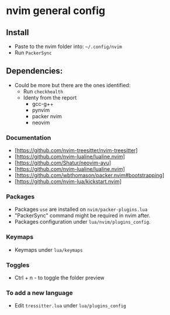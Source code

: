 # nvim general config

## Install
- Paste to the nvim folder into: `~/.config/nvim`
- Run `PackerSync`

## Dependencies:
- Could be more but there are the ones identified:
  - Run `checkhealth`
  - Identy from the report
    - gcc-g++
    - pynvim
    - packer nvim
    - neovim

### Documentation

- [https://github.com/nvim-treesitter/nvim-treesitter] 
- [https://github.com/nvim-lualine/lualine.nvim]
- [https://github.com/Shatur/neovim-ayu]
- [https://github.com/nvim-lualine/lualine.nvim]
- [https://github.com/wbthomason/packer.nvim#bootstrapping]
- [https://github.com/nvim-lua/kickstart.nvim]

### Packages 

- Packages `use` are installed on `nvim/packer-plugins.lua`
- "PackerSync" command might be required in nvim after.
- Packages configuration under `lua/nvim/plugins_config`.

### Keymaps

- Keymaps under `lua/keymaps`

### Toggles

- Ctrl + n - to toggle the folder preview 

### To add a new language

- Edit `tressitter.lua` under `lua/plugins_config`

